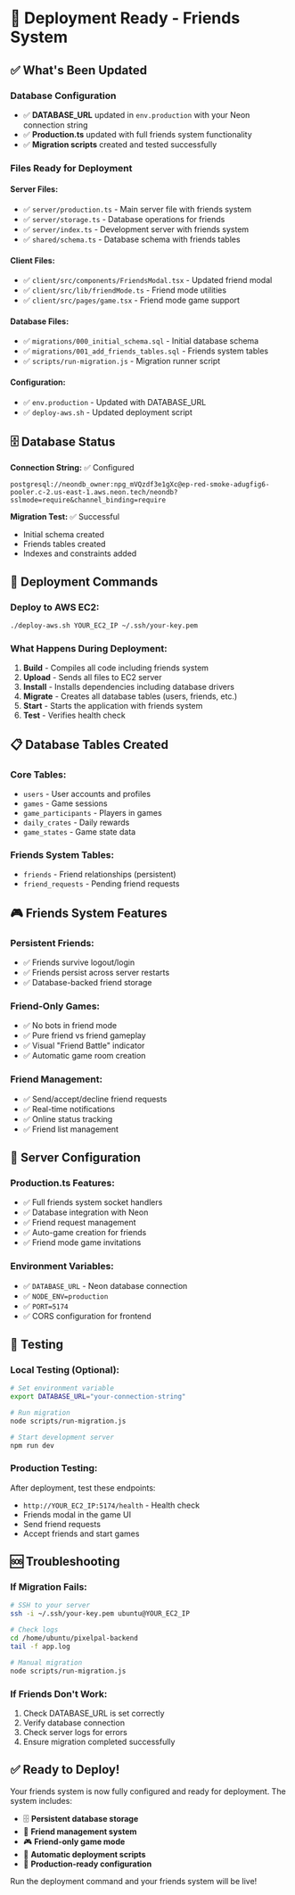 # 🚀 Deployment Ready - Friends System

## ✅ **What's Been Updated**

### **Database Configuration**
- ✅ **DATABASE_URL** updated in `env.production` with your Neon connection string
- ✅ **Production.ts** updated with full friends system functionality
- ✅ **Migration scripts** created and tested successfully

### **Files Ready for Deployment**

#### **Server Files:**
- ✅ `server/production.ts` - Main server file with friends system
- ✅ `server/storage.ts` - Database operations for friends
- ✅ `server/index.ts` - Development server with friends system
- ✅ `shared/schema.ts` - Database schema with friends tables

#### **Client Files:**
- ✅ `client/src/components/FriendsModal.tsx` - Updated friend modal
- ✅ `client/src/lib/friendMode.ts` - Friend mode utilities
- ✅ `client/src/pages/game.tsx` - Friend mode game support

#### **Database Files:**
- ✅ `migrations/000_initial_schema.sql` - Initial database schema
- ✅ `migrations/001_add_friends_tables.sql` - Friends system tables
- ✅ `scripts/run-migration.js` - Migration runner script

#### **Configuration:**
- ✅ `env.production` - Updated with DATABASE_URL
- ✅ `deploy-aws.sh` - Updated deployment script

## 🗄️ **Database Status**

**Connection String:** ✅ Configured
```
postgresql://neondb_owner:npg_mVQzdf3e1gXc@ep-red-smoke-adugfig6-pooler.c-2.us-east-1.aws.neon.tech/neondb?sslmode=require&channel_binding=require
```

**Migration Test:** ✅ Successful
- Initial schema created
- Friends tables created
- Indexes and constraints added

## 🚀 **Deployment Commands**

### **Deploy to AWS EC2:**
```bash
./deploy-aws.sh YOUR_EC2_IP ~/.ssh/your-key.pem
```

### **What Happens During Deployment:**
1. **Build** - Compiles all code including friends system
2. **Upload** - Sends all files to EC2 server
3. **Install** - Installs dependencies including database drivers
4. **Migrate** - Creates all database tables (users, friends, etc.)
5. **Start** - Starts the application with friends system
6. **Test** - Verifies health check

## 📋 **Database Tables Created**

### **Core Tables:**
- `users` - User accounts and profiles
- `games` - Game sessions
- `game_participants` - Players in games
- `daily_crates` - Daily rewards
- `game_states` - Game state data

### **Friends System Tables:**
- `friends` - Friend relationships (persistent)
- `friend_requests` - Pending friend requests

## 🎮 **Friends System Features**

### **Persistent Friends:**
- ✅ Friends survive logout/login
- ✅ Friends persist across server restarts
- ✅ Database-backed friend storage

### **Friend-Only Games:**
- ✅ No bots in friend mode
- ✅ Pure friend vs friend gameplay
- ✅ Visual "Friend Battle" indicator
- ✅ Automatic game room creation

### **Friend Management:**
- ✅ Send/accept/decline friend requests
- ✅ Real-time notifications
- ✅ Online status tracking
- ✅ Friend list management

## 🔧 **Server Configuration**

### **Production.ts Features:**
- ✅ Full friends system socket handlers
- ✅ Database integration with Neon
- ✅ Friend request management
- ✅ Auto-game creation for friends
- ✅ Friend mode game invitations

### **Environment Variables:**
- ✅ `DATABASE_URL` - Neon database connection
- ✅ `NODE_ENV=production`
- ✅ `PORT=5174`
- ✅ CORS configuration for frontend

## 🧪 **Testing**

### **Local Testing (Optional):**
```bash
# Set environment variable
export DATABASE_URL="your-connection-string"

# Run migration
node scripts/run-migration.js

# Start development server
npm run dev
```

### **Production Testing:**
After deployment, test these endpoints:
- `http://YOUR_EC2_IP:5174/health` - Health check
- Friends modal in the game UI
- Send friend requests
- Accept friends and start games

## 🆘 **Troubleshooting**

### **If Migration Fails:**
```bash
# SSH to your server
ssh -i ~/.ssh/your-key.pem ubuntu@YOUR_EC2_IP

# Check logs
cd /home/ubuntu/pixelpal-backend
tail -f app.log

# Manual migration
node scripts/run-migration.js
```

### **If Friends Don't Work:**
1. Check DATABASE_URL is set correctly
2. Verify database connection
3. Check server logs for errors
4. Ensure migration completed successfully

## ✅ **Ready to Deploy!**

Your friends system is now fully configured and ready for deployment. The system includes:

- 🗄️ **Persistent database storage**
- 👥 **Friend management system**
- 🎮 **Friend-only game mode**
- 🚀 **Automatic deployment scripts**
- 🔧 **Production-ready configuration**

Run the deployment command and your friends system will be live!
